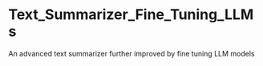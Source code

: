 # Text_Summarizer_Fine_Tuning_LLMs
An advanced text summarizer further improved by fine tuning LLM models
